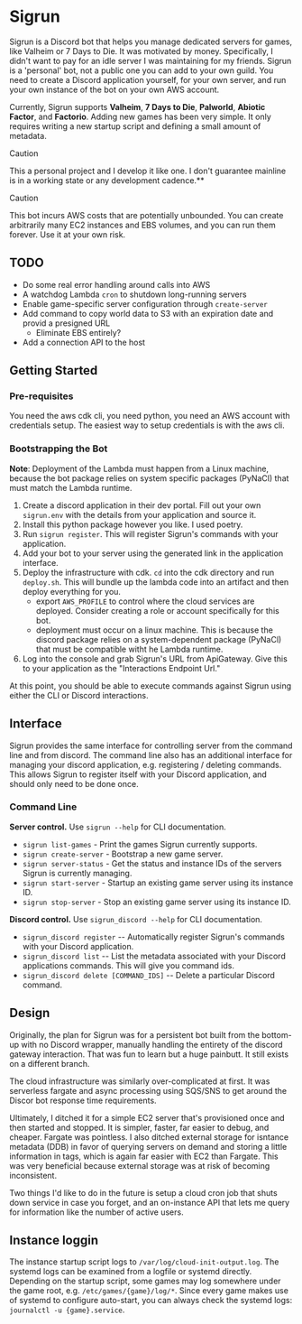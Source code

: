 # Sigrun

Sigrun is a Discord bot that helps you manage dedicated servers for games, like Valheim or 7 Days to Die. It was motivated by money. Specifically, I didn't want to pay for an idle server I was maintaining for my friends. Sigrun is a 'personal' bot, not a public one you can add to your own guild. You need to create a Discord application yourself, for your own server, and run your own instance of the bot on your own AWS account.

Currently, Sigrun supports **Valheim**, **7 Days to Die**, **Palworld**, **Abiotic Factor**, and **Factorio**. Adding new games has been very simple. It only requires writing a new startup script and defining a small amount of metadata.

> [!CAUTION]
> This a personal project and I develop it like one. I don't guarantee mainline is in a working state or any development cadence.**

> [!CAUTION]
> This bot incurs AWS costs that are potentially unbounded. You can create arbitrarily many EC2 instances and EBS volumes, and you can run them forever. Use it at your own risk.

## TODO
- Do some real error handling around calls into AWS
- A watchdog Lambda `cron` to shutdown long-running servers
- Enable game-specific server configuration through `create-server`
- Add command to copy world data to S3 with an expiration date and provid a presigned URL
    - Eliminate EBS entirely?
- Add a connection API to the host

## Getting Started

### Pre-requisites

You need the aws cdk cli, you need python, you need an AWS account with credentials setup. The easiest way to setup credentials is with the aws cli.

### Bootstrapping the Bot

**Note**: Deployment of the Lambda must happen from a Linux machine, because the bot package relies on system specific packages (PyNaCl) that must match the Lambda runtime.

1. Create a discord application in their dev portal. Fill out your own `sigrun.env` with the details from your application and source it.
2. Install this python package however you like. I used poetry.
3. Run `sigrun register`. This will register Sigrun's commands with your application.
4. Add your bot to your server using the generated link in the application interface.
5. Deploy the infrastructure with cdk. `cd` into the cdk directory and run `deploy.sh`. This will bundle up the lambda code into an artifact and then deploy everything for you.
    - export `AWS_PROFILE` to control where the cloud services are deployed. Consider creating a role or account specifically for this bot.
    - deployment must occur on a linux machine. This is because the discord package relies on a system-dependent package (PyNaCl) that must be compatible witht he Lambda runtime.
6. Log into the console and grab Sigrun's URL from ApiGateway. Give this to your application as the "Interactions Endpoint Url."

At this point, you should be able to execute commands against Sigrun using either the CLI or Discord interactions.

## Interface

Sigrun provides the same interface for controlling server from the command line and from discord. The command line also has an additional interface for managing your discord application, e.g. registering / deleting commands. This allows Sigrun to register itself with your Discord application, and should only need to be done once.

### Command Line

**Server control.** Use `sigrun --help` for CLI documentation.

- `sigrun list-games` - Print the games Sigrun currently supports.
- `sigrun create-server` - Bootstrap a new game server.
- `sigrun server-status` - Get the status and instance IDs of the servers Sigrun is currently managing.
- `sigrun start-server` - Startup an existing game server using its instance ID.
- `sigrun stop-server` - Stop an existing game server using its instance ID.

**Discord control.** Use `sigrun_discord --help` for CLI documentation.

- `sigrun_discord register` -- Automatically register Sigrun's commands with your Discord application.
- `sigrun_discord list` -- List the metadata associated with your Discord applications commands. This will give you command ids.
- `sigrun_discord delete [COMMAND_IDS]` -- Delete a particular Discord command.

## Design

Originally, the plan for Sigrun was for a persistent bot built from the bottom-up with no Discord wrapper, manually handling the entirety of the discord gateway interaction. That was fun to learn but a huge painbutt. It still exists on a different branch.

The cloud infrastructure was similarly over-complicated at first. It was serverless fargate and async processing using SQS/SNS to get around the Discor bot response time requirements. 

Ultimately, I ditched it for a simple EC2 server that's provisioned once and then started and stopped. It is simpler, faster, far easier to debug, and cheaper. Fargate was pointless. I also ditched external storage for isntance metadata (DDB) in favor of querying servers on demand and storing a little information in tags, which is again far easier with EC2 than Fargate. This was very beneficial because external storage was at risk of becoming inconsistent.

Two things I'd like to do in the future is setup a cloud cron job that shuts down service in case you forget, and an on-instance API that lets me query for information like the number of active users.

## Instance loggin

The instance startup script logs to `/var/log/cloud-init-output.log`. The systemd logs can be examined from a logfile or systemd directly. Depending on the startup script, some games may log somewhere under the game root, e.g. `/etc/games/{game}/log/*`. Since every game makes use of systemd to configure auto-start, you can always check the systemd logs: `journalctl -u {game}.service`.
